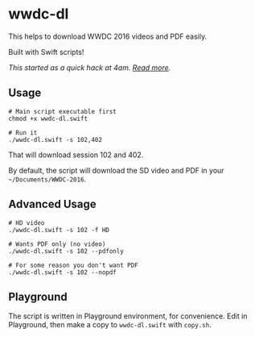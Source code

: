 # wwdc-dl

This helps to download WWDC 2016 videos and PDF easily.

Built with Swift scripts!

_This started as a quick hack at 4am. [Read more](http://samwize.com/2016/06/16/swift-script-to-download-all-wwdc-2016-videos-and-pdfs-automatically/)._


## Usage

    # Main script executable first
    chmod +x wwdc-dl.swift
    
    # Run it
    ./wwdc-dl.swift -s 102,402

That will download session 102 and 402.

By default, the script will download the SD video and PDF in your `~/Documents/WWDC-2016`.


## Advanced Usage

    # HD video
    ./wwdc-dl.swift -s 102 -f HD

    # Wants PDF only (no video)
    ./wwdc-dl.swift -s 102 --pdfonly

    # For some reason you don't want PDF
    ./wwdc-dl.swift -s 102 --nopdf


## Playground

The script is written in Playground environment, for convenience. Edit in Playground, then make a copy to `wwdc-dl.swift` with `copy.sh`.
